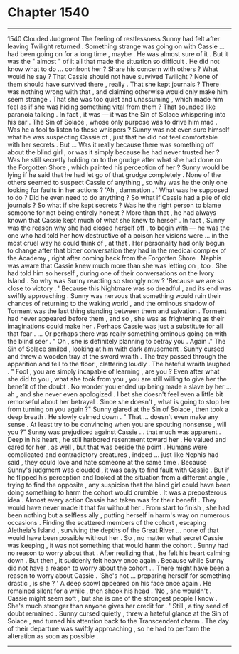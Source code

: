 
# Chapter 1540


---

1540 Clouded Judgment
The feeling of restlessness Sunny had felt after leaving Twilight returned . Something strange was going on with Cassie … had been going on for a long time , maybe . He was almost sure of it .
But it was the " almost " of it all that made the situation so difficult . He did not know what to do … confront her ? Share his concern with others ?
What would he say ?
That Cassie should not have survived Twilight ? None of them should have survived there , really . That she kept journals ? There was nothing wrong with that , and claiming otherwise would only make him seem strange . That she was too quiet and unassuming , which made him feel as if she was hiding something vital from them ? That sounded like paranoia talking .
In fact , it was — it was the Sin of Solace whispering into his ear . The Sin of Solace , whose only purpose was to drive him mad . Was he a fool to listen to these whispers ?
Sunny was not even sure himself what he was suspecting Cassie of , just that he did not feel comfortable with her secrets . But …
Was it really because there was something off about the blind girl , or was it simply because he had never trusted her ? Was he still secretly holding on to the grudge after what she had done on the Forgotten Shore , which painted his perception of her ?
Sunny would be lying if he said that he had let go of that grudge completely .
None of the others seemed to suspect Cassie of anything , so why was he the only one looking for faults in her actions ?
'Ah , damnation . '
What was he supposed to do ?
Did he even need to do anything ?
So what if Cassie had a pile of old journals ? So what if she kept secrets ?
Was he the right person to blame someone for not being entirely honest ?
More than that , he had always known that Cassie kept much of what she knew to herself . In fact , Sunny was the reason why she had closed herself off , to begin with — he was the one who had told her how destructive of a poison her visions were … in the most cruel way he could think of , at that .
Her personality had only begun to change after that bitter conversation they had in the medical complex of the Academy , right after coming back from the Forgotten Shore .
Nephis was aware that Cassie knew much more than she was letting on , too . She had told him so herself , during one of their conversations on the Ivory Island .
So why was Sunny reacting so strongly now ?
'Because we are so close to victory . '
Because this Nightmare was so dreadful , and its end was swiftly approaching . Sunny was nervous that something would ruin their chances of returning to the waking world , and the ominous shadow of Torment was the last thing standing between them and salvation .
Torment had never appeared before them , and so , she was as frightening as their imaginations could make her .
Perhaps Cassie was just a substitute for all that fear .
… Or perhaps there was really something ominous going on with the blind seer .
" Oh , she is definitely planning to betray you . Again ."
The Sin of Solace smiled , looking at him with dark amusement .
Sunny cursed and threw a wooden tray at the sword wraith . The tray passed through the apparition and fell to the floor , clattering loudly .
The hateful wraith laughed .
" Fool , you are simply incapable of learning , are you ? Even after what she did to you , what she took from you , you are still willing to give her the benefit of the doubt . No wonder you ended up being made a slave by her … ah , and she never even apologized . I bet she doesn't feel even a little bit remorseful about her betrayal . Since she doesn't , what is going to stop her from turning on you again ?"
Sunny glared at the Sin of Solace , then took a deep breath .
He slowly calmed down .
" That … doesn't even make any sense . At least try to be convincing when you are spouting nonsense , will you ?"
Sunny was prejudiced against Cassie … that much was apparent . Deep in his heart , he still harbored resentment toward her . He valued and cared for her , as well , but that was beside the point . Humans were complicated and contradictory creatures , indeed … just like Nephis had said , they could love and hate someone at the same time .
Because Sunny's judgment was clouded , it was easy to find fault with Cassie . But if he flipped his perception and looked at the situation from a different angle , trying to find the opposite , any suspicion that the blind girl could have been doing something to harm the cohort would crumble . It was a preposterous idea .
Almost every action Cassie had taken was for their benefit . They would have never made it that far without her . From start to finish , she had been nothing but a selfless ally , putting herself in harm's way on numerous occasions . Finding the scattered members of the cohort , escaping Aletheia's Island , surviving the depths of the Great River … none of that would have been possible without her .
So , no matter what secret Cassie was keeping , it was not something that would harm the cohort . Sunny had no reason to worry about that .
After realizing that , he felt his heart calming down .
But then , it suddenly felt heavy once again .
Because while Sunny did not have a reason to worry about the cohort …
There might have been a reason to worry about Cassie .
'She's not … preparing herself for something drastic , is she ? '
A deep scowl appeared on his face once again . He remained silent for a while , then shook his head .
'No , she wouldn't . Cassie might seem soft , but she is one of the strongest people I know . She's much stronger than anyone gives her credit for . '
Still , a tiny seed of doubt remained .
Sunny cursed quietly , threw a hateful glance at the Sin of Solace , and turned his attention back to the Transcendent charm .
The day of their departure was swiftly approaching , so he had to perform the alteration as soon as possible .

---

